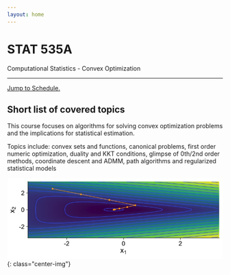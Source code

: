 ```yaml
---
layout: home
---
```


<div class="jumbotron">
  <h1 class="display-3">STAT 535A</h1>
  <p class="lead">Computational Statistics - Convex Optimization</p>
  <hr class="my-4">
  <p class="lead">
  <a class="btn btn-danger btn-lg" href="schedule/" role="button">Jump to Schedule.</a>
  </p>
</div>


## Short list of covered topics

This course focuses on algorithms for solving convex optimization problems and the implications for statistical estimation. 

Topics include: convex sets and functions, canonical problems, first order numeric optimization, duality and KKT conditions, glimpse of 0th/2nd order methods, coordinate descent and ADMM, path algorithms and regularized statistical models

![](docs/assets/img/weird-newton.jpeg){: class="center-img"}

